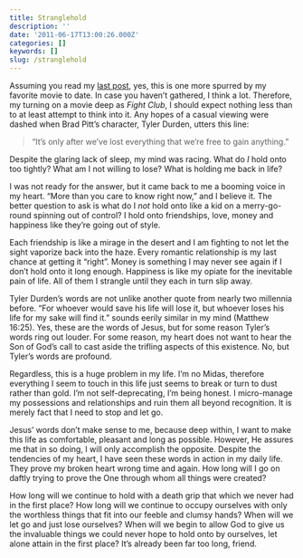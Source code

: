 ```yaml
---
title: Stranglehold
description: ''
date: '2011-06-17T13:00:26.000Z'
categories: []
keywords: []
slug: /stranglehold
---
```


Assuming you read my [last post](http://104.193.143.57/~waywar13/ce/2011/06/14/his-name-is-robert-paulson/), yes, this is one more spurred by my favorite movie to date. In case you haven’t gathered, I think a lot. Therefore, my turning on a movie deep as _Fight Club_, I should expect nothing less than to at least attempt to think into it. Any hopes of a casual viewing were dashed when Brad Pitt’s character, Tyler Durden, utters this line:

> “It’s only after we’ve lost everything that we’re free to gain anything.”

Despite the glaring lack of sleep, my mind was racing. What do _I_ hold onto too tightly? What am I not willing to lose? What is holding me back in life?

I was not ready for the answer, but it came back to me a booming voice in my heart. “More than you care to know right now,” and I believe it. The better question to ask is what do I _not_ hold onto like a kid on a merry-go-round spinning out of control? I hold onto friendships, love, money and happiness like they’re going out of style.

Each friendship is like a mirage in the desert and I am fighting to not let the sight vaporize back into the haze. Every romantic relationship is my last chance at getting it “right”. Money is something I may never see again if I don’t hold onto it long enough. Happiness is like my opiate for the inevitable pain of life. All of them I strangle until they each in turn slip away.

Tyler Durden’s words are not unlike another quote from nearly two millennia before. “For whoever would save his life will lose it, but whoever loses his life for my sake will find it.” sounds eerily similar in my mind (Matthew 16:25). Yes, these are the words of Jesus, but for some reason Tyler’s words ring out louder. For some reason, my heart does not want to hear the Son of God’s call to cast aside the trifling aspects of this existence. No, but Tyler’s words are profound.

Regardless, this is a huge problem in my life. I’m no Midas, therefore everything I seem to touch in this life just seems to break or turn to dust rather than gold. I’m not self-deprecating, I’m being honest. I micro-manage my possessions and relationships and ruin them all beyond recognition. It is merely fact that I need to stop and let go.

Jesus’ words don’t make sense to me, because deep within, I want to make this life as comfortable, pleasant and long as possible. However, He assures me that in so doing, I will only accomplish the opposite. Despite the tendencies of my heart, I have seen these words in action in my daily life. They prove my broken heart wrong time and again. How long will I go on daftly trying to prove the One through whom all things were created?

How long will we continue to hold with a death grip that which we never had in the first place? How long will we continue to occupy ourselves with only the worthless things that fit into our feeble and clumsy hands? When will we let go and just lose ourselves? When will we begin to allow God to give us the invaluable things we could never hope to hold onto by ourselves, let alone attain in the first place? It’s already been far too long, friend.